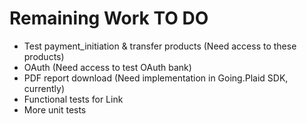 # Remaining Work TO DO

* Test payment_initiation & transfer products (Need access to these products)
* OAuth (Need access to test OAuth bank)
* PDF report download (Need implementation in Going.Plaid SDK, currently)
* Functional tests for Link
* More unit tests
